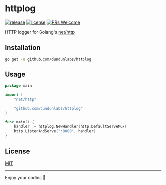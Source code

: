 # httplog

[![release](https://img.shields.io/github/v/release/dundunlabs/httplog)](https://github.com/dundunlabs/httplog/releases)
[![license](https://img.shields.io/github/license/dundunlabs/httplog)](https://github.com/dundunlabs/httplog/blob/main/LICENSE)
[![PRs Welcome](https://img.shields.io/badge/PRs-welcome-brightgreen.svg?style=flat-square)](https://makeapullrequest.com)

HTTP logger for Golang's [net/http](https://pkg.go.dev/net/http)

## Installation

```bash
go get -u github.com/dundunlabs/httplog
```

## Usage

```go
package main

import (
	"net/http"

	"github.com/dundunlabs/httplog"
)

func main() {
	handler := httplog.NewHandler(http.DefaultServeMux)
	http.ListenAndServe(":8080", handler)
}
```

## License

[MIT](https://github.com/dundunlabs/httplog/blob/main/LICENSE)

---

Enjoy your coding 🚀
